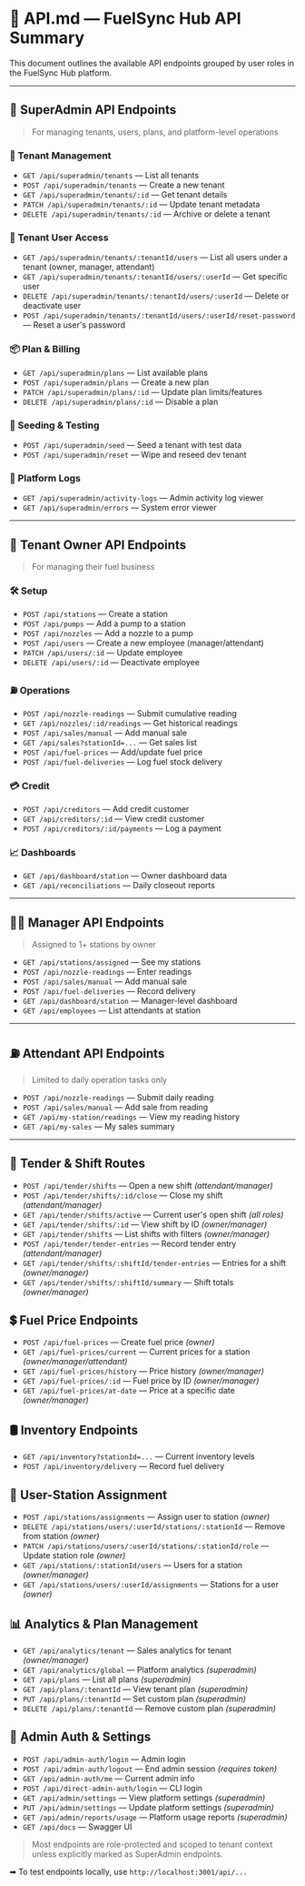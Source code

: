 # 📘 API.md — FuelSync Hub API Summary

This document outlines the available API endpoints grouped by user roles in the FuelSync Hub platform.

---

## 🔐 SuperAdmin API Endpoints

> For managing tenants, users, plans, and platform-level operations

### 🏢 Tenant Management

* `GET /api/superadmin/tenants` — List all tenants
* `POST /api/superadmin/tenants` — Create a new tenant
* `GET /api/superadmin/tenants/:id` — Get tenant details
* `PATCH /api/superadmin/tenants/:id` — Update tenant metadata
* `DELETE /api/superadmin/tenants/:id` — Archive or delete a tenant

### 👤 Tenant User Access

* `GET /api/superadmin/tenants/:tenantId/users` — List all users under a tenant (owner, manager, attendant)
* `GET /api/superadmin/tenants/:tenantId/users/:userId` — Get specific user
* `DELETE /api/superadmin/tenants/:tenantId/users/:userId` — Delete or deactivate user
* `POST /api/superadmin/tenants/:tenantId/users/:userId/reset-password` — Reset a user's password

### 📦 Plan & Billing

* `GET /api/superadmin/plans` — List available plans
* `POST /api/superadmin/plans` — Create a new plan
* `PATCH /api/superadmin/plans/:id` — Update plan limits/features
* `DELETE /api/superadmin/plans/:id` — Disable a plan

### 🧪 Seeding & Testing

* `POST /api/superadmin/seed` — Seed a tenant with test data
* `POST /api/superadmin/reset` — Wipe and reseed dev tenant

### 📝 Platform Logs

* `GET /api/superadmin/activity-logs` — Admin activity log viewer
* `GET /api/superadmin/errors` — System error viewer

---

## 🏢 Tenant Owner API Endpoints

> For managing their fuel business

### 🛠 Setup

* `POST /api/stations` — Create a station
* `POST /api/pumps` — Add a pump to a station
* `POST /api/nozzles` — Add a nozzle to a pump
* `POST /api/users` — Create a new employee (manager/attendant)
* `PATCH /api/users/:id` — Update employee
* `DELETE /api/users/:id` — Deactivate employee

### ⛽ Operations

* `POST /api/nozzle-readings` — Submit cumulative reading
* `GET /api/nozzles/:id/readings` — Get historical readings
* `POST /api/sales/manual` — Add manual sale
* `GET /api/sales?stationId=...` — Get sales list
* `POST /api/fuel-prices` — Add/update fuel price
* `POST /api/fuel-deliveries` — Log fuel stock delivery

### 💳 Credit

* `POST /api/creditors` — Add credit customer
* `GET /api/creditors/:id` — View credit customer
* `POST /api/creditors/:id/payments` — Log a payment

### 📈 Dashboards

* `GET /api/dashboard/station` — Owner dashboard data
* `GET /api/reconciliations` — Daily closeout reports

---

## 🧑‍🔧 Manager API Endpoints

> Assigned to 1+ stations by owner

* `GET /api/stations/assigned` — See my stations
* `POST /api/nozzle-readings` — Enter readings
* `POST /api/sales/manual` — Add manual sale
* `POST /api/fuel-deliveries` — Record delivery
* `GET /api/dashboard/station` — Manager-level dashboard
* `GET /api/employees` — List attendants at station

---

## ⛽ Attendant API Endpoints

> Limited to daily operation tasks only

* `POST /api/nozzle-readings` — Submit daily reading
* `POST /api/sales/manual` — Add sale from reading
* `GET /api/my-station/readings` — View my reading history
* `GET /api/my-sales` — My sales summary

---
## 🧾 Tender & Shift Routes

* `POST /api/tender/shifts` — Open a new shift _(attendant/manager)_
* `POST /api/tender/shifts/:id/close` — Close my shift _(attendant/manager)_
* `GET /api/tender/shifts/active` — Current user's open shift _(all roles)_
* `GET /api/tender/shifts/:id` — View shift by ID _(owner/manager)_
* `GET /api/tender/shifts` — List shifts with filters _(owner/manager)_
* `POST /api/tender/tender-entries` — Record tender entry _(attendant/manager)_
* `GET /api/tender/shifts/:shiftId/tender-entries` — Entries for a shift _(owner/manager)_
* `GET /api/tender/shifts/:shiftId/summary` — Shift totals _(owner/manager)_

## 💲 Fuel Price Endpoints

* `POST /api/fuel-prices` — Create fuel price _(owner)_
* `GET /api/fuel-prices/current` — Current prices for a station _(owner/manager/attendant)_
* `GET /api/fuel-prices/history` — Price history _(owner/manager)_
* `GET /api/fuel-prices/:id` — Fuel price by ID _(owner/manager)_
* `GET /api/fuel-prices/at-date` — Price at a specific date _(owner/manager)_

## 🛢 Inventory Endpoints

* `GET /api/inventory?stationId=...` — Current inventory levels
* `POST /api/inventory/delivery` — Record fuel delivery

## 👥 User-Station Assignment

* `POST /api/stations/assignments` — Assign user to station _(owner)_
* `DELETE /api/stations/users/:userId/stations/:stationId` — Remove from station _(owner)_
* `PATCH /api/stations/users/:userId/stations/:stationId/role` — Update station role _(owner)_
* `GET /api/stations/:stationId/users` — Users for a station _(owner/manager)_
* `GET /api/stations/users/:userId/assignments` — Stations for a user _(owner)_

## 📊 Analytics & Plan Management

* `GET /api/analytics/tenant` — Sales analytics for tenant _(owner/manager)_
* `GET /api/analytics/global` — Platform analytics _(superadmin)_
* `GET /api/plans` — List all plans _(superadmin)_
* `GET /api/plans/:tenantId` — View tenant plan _(superadmin)_
* `PUT /api/plans/:tenantId` — Set custom plan _(superadmin)_
* `DELETE /api/plans/:tenantId` — Remove custom plan _(superadmin)_

## 🔑 Admin Auth & Settings

* `POST /api/admin-auth/login` — Admin login
* `POST /api/admin-auth/logout` — End admin session _(requires token)_
* `GET /api/admin-auth/me` — Current admin info
* `POST /api/direct-admin-auth/login` — CLI login
* `GET /api/admin/settings` — View platform settings _(superadmin)_
* `PUT /api/admin/settings` — Update platform settings _(superadmin)_
* `GET /api/admin/reports/usage` — Platform usage reports _(superadmin)_
* `GET /api/docs` — Swagger UI

> Most endpoints are role-protected and scoped to tenant context unless explicitly marked as SuperAdmin endpoints.

➡ To test endpoints locally, use `http://localhost:3001/api/...`
